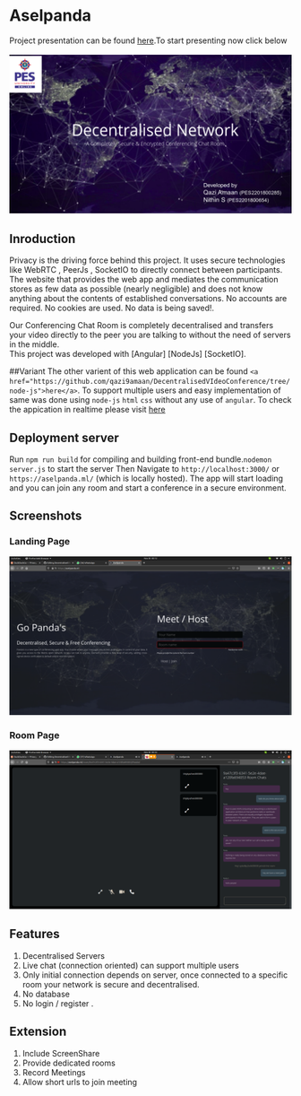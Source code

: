 # Aselpanda

Project presentation can be found <a href="https://github.com/qazi9amaan/DecentralisedVIdeoConference/raw/master/presentation_team12.ppt">here</a>.To start presenting now click below
<br><br>
<a href="https://1drv.ms/p/s!AhOzaJWbDQxqhTL-mRHEofdiUYOD?e=YswtOu"  target="_blank" ><img src="/ss/Screenshot from 2020-11-30 03-39-41.png"></img></a>

## Inroduction
Privacy is the driving force behind this project. It uses secure technologies like WebRTC , PeerJs , SocketIO to directly connect between participants. The website that provides the web app and mediates the communication stores as few data as possible (nearly negligible) and does not know anything about the contents of established conversations. No accounts are required. No cookies are used. No data is being saved!.  

Our Conferencing Chat Room is completely decentralised and transfers your video directly to the peer you are talking to without the need of servers in the middle. <br>
This project was developed with [Angular] [NodeJs] [SocketIO].

##Variant
The other varient of this web application can be found `<a href="https://github.com/qazi9amaan/DecentralisedVIdeoConference/tree/node-js">here</a>`. To support multiple users and easy implementation of same was done using `node-js` `html` `css` without any use of `angular`. To check the appication in realtime please visit <a href="https://nchat.ml">here</a>


## Deployment server

Run `npm run build` for compiling and building front-end bundle.`nodemon server.js` to start the server Then  Navigate to `http://localhost:3000/` or  `https://aselpanda.ml/` (which is locally hosted). The app will start loading and you can join any room and start a conference in a secure environment.

## Screenshots
### Landing Page
<img src="/ss/1.png"></img>

### Room Page
<img src="/ss/2.png"></img>

## Features
1. Decentralised Servers 
2. Live chat (connection oriented) can support multiple users
3. Only initial connection depends on server, once connected to a specific room your network is secure and decentralised.
4. No database
4. No login / register .

## Extension
1. Include ScreenShare
2. Provide dedicated rooms
3. Record Meetings
4. Allow short urls to join meeting
